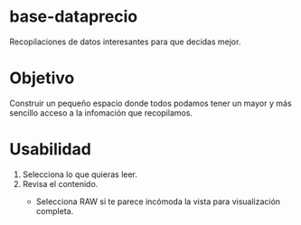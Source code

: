 # base-dataprecio
Recopilaciones de datos interesantes para que decidas mejor.

<h1>Objetivo</h1>
Construir un pequeño espacio donde todos podamos tener un mayor y más sencillo acceso a la infomación que recopilamos.

<h1>Usabilidad</h1>
  <ol>
  <li>Selecciona lo que quieras leer.</li>
  <li>Revisa el contenido.</li>
  <ul>
  <li>Selecciona RAW si te parece incómoda la vista para visualización completa.</li>
  </ul>
  </ol>
